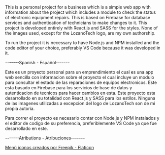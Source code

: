 This is a personal project for a business which is a simple web app with information about the project which includes a module to check the status of electronic equipment repairs.
This is based on Firebase for database services and authentication of technicians to make changes to it. This project is developed entirely with React.js and SASS for the styles. None of the images used, except for the LozanoTech logo, are my own authorship.

To run the project it is necessary to have Node.js and NPM installed and the code editor of your choice, preferably VS Code because it was developed in it.

-------Spanish - Español-------

Este es un proyecto personal para un emprendimiento el cual es una app web sencilla con informacion sobre el proyecto el cual incluye un modulo para consultar el estado de las reparaciones de equipos electronicos.
Este esta basado en Firebase para los servicios de base de datos y autenticacion de tecnicos para hacer cambios en esta. Este proyecto esta desarrollado en su totalidad con React.js y SASS para los estilos. Ninguna de las imagenes utilizadas a excepcion del logo de LozanoTech son de mi propia autoria.

Para correr el proyecto es necesario contar con Node.js y NPM instalados y el editor de codigo de su preferencia, preferiblemente VS Code ya que fue desarrollado en este.

-------Atributions - Atribuciones-------

<a href="https://www.flaticon.es/iconos-gratis/menu" title="menú iconos">Menú iconos creados por Freepik - Flaticon</a>